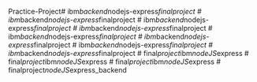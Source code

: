 Practice-Project#   i b m _ b a c k e n d _ n o d e j s - e x p r e s s _ f i n a l p r o j e c t  
 #   i b m _ b a c k e n d _ n o d e j s - e x p r e s s _ f i n a l p r o j e c t  
 #   i b m _ b a c k e n d _ n o d e j s - e x p r e s s _ f i n a l p r o j e c t  
 #   i b m _ b a c k e n d _ n o d e j s - e x p r e s s _ f i n a l p r o j e c t  
 #   i b m _ b a c k e n d _ n o d e j s - e x p r e s s _ f i n a l p r o j e c t  
 #   i b m _ b a c k e n d _ n o d e j s - e x p r e s s _ f i n a l p r o j e c t  
 #   i b m _ b a c k e n d _ n o d e j s - e x p r e s s _ f i n a l p r o j e c t  
 #   i b m _ b a c k e n d _ n o d e j s - e x p r e s s _ f i n a l p r o j e c t  
 #   f i n a l _ p r o j e c t _ i b m _ n o d e J S _ e x p r e s s  
 #   f i n a l _ p r o j e c t _ i b m _ n o d e J S _ e x p r e s s  
 #   f i n a l _ p r o j e c t _ i b m _ n o d e J S _ e x p r e s s  
 #   f i n a l p r o j e c t _ n o d e J S _ e x p r e s s _ b a c k e n d  
 